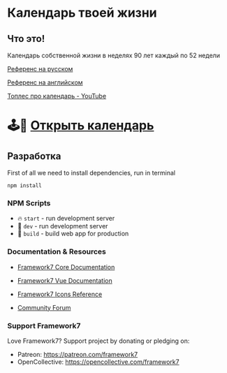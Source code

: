 # Календарь твоей жизни

## Что это!
Календарь собственной жизни в неделях 90 лет каждый по 52 недели

[Референс на русском](https://interesno.co/myself/5ec6770b787b/)

[Референс на английском](https://waitbutwhy.com/2014/05/life-weeks.html)

[Топлес про календарь - YouTube](https://www.youtube.com/embed/KGfFunFV2Ck/)

# 🕹️🍎 [Открыть календарь](https://ilushinvanya.github.io/calendar/www)
## Разработка
First of all we need to install dependencies, run in terminal
```
npm install
```

### NPM Scripts
* 🔥 `start` - run development server
* 🔧 `dev` - run development server
* 🔧 `build` - build web app for production

### Documentation & Resources
* [Framework7 Core Documentation](https://framework7.io/docs/)
* [Framework7 Vue Documentation](https://framework7.io/vue/)

* [Framework7 Icons Reference](https://framework7.io/icons/)
* [Community Forum](https://forum.framework7.io)

### Support Framework7
Love Framework7? Support project by donating or pledging on:
- Patreon: https://patreon.com/framework7
- OpenCollective: https://opencollective.com/framework7